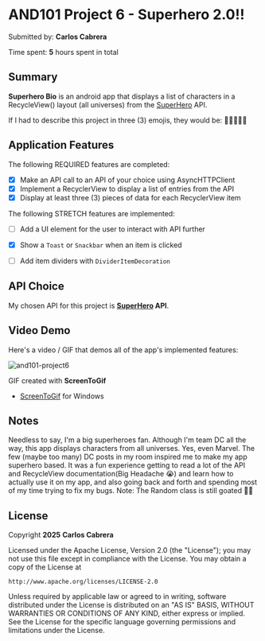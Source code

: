 <!-- (This is a comment) INSTRUCTIONS: Go through this page and fill out any **bolded** entries with their correct values.-->

# AND101 Project 6 - Superhero 2.0!!

Submitted by: **Carlos Cabrera**

Time spent: **5** hours spent in total

## Summary

**Superhero Bio** is an android app that displays a list of characters in a RecycleView() layout (all universes) from the [SuperHero](https://superheroapi.com/) API.

If I had to describe this project in three (3) emojis, they would be: **🦇🦇🦇💥🤛**

## Application Features

<!-- (This is a comment) Please be sure to change the [ ] to [x] for any features you completed.  If a feature is not checked [x], you might miss the points for that item! -->

The following REQUIRED features are completed:


- [x] Make an API call to an API of your choice using AsyncHTTPClient
- [x] Implement a RecyclerView to display a list of entries from the API
- [x] Display at least three (3) pieces of data for each RecyclerView item

The following STRETCH features are implemented:

- [ ] Add a UI element for the user to interact with API further
- [x] Show a `Toast` or `Snackbar` when an item is clicked
- [ ] Add item dividers with `DividerItemDecoration`


## API Choice

My chosen API for this project is **[SuperHero](https://superheroapi.com/) API**.

## Video Demo

Here's a video / GIF that demos all of the app's implemented features:


![and101-project6](https://github.com/user-attachments/assets/b28608b8-0c31-4ea1-a230-5d7261bf4ace)


GIF created with **ScreenToGif**


- [ScreenToGif](https://www.screentogif.com/) for Windows


## Notes

Needless to say, I'm a big superheroes fan. Although I'm team DC all the way, this app displays characters from all universes. Yes, even Marvel. The few (maybe too many) DC posts in my room inspired me to make my app superhero based.
It was a fun experience getting to read a lot of the API and RecycleView documentation(Big Headache 😭) and learn how to actually use it on my app, and also going back and forth and spending most of my time trying to fix my bugs.
Note: The Random class is still goated 🐐💯

## License

Copyright **2025** **Carlos Cabrera**

Licensed under the Apache License, Version 2.0 (the "License");
you may not use this file except in compliance with the License.
You may obtain a copy of the License at

    http://www.apache.org/licenses/LICENSE-2.0

Unless required by applicable law or agreed to in writing, software
distributed under the License is distributed on an "AS IS" BASIS,
WITHOUT WARRANTIES OR CONDITIONS OF ANY KIND, either express or implied.
See the License for the specific language governing permissions and
limitations under the License.
